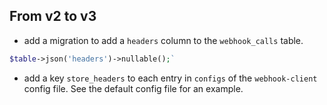 ## From v2 to v3

- add a migration to add a `headers` column to the `webhook_calls` table.
  
```php
$table->json('headers')->nullable();`
```

- add a key `store_headers` to each entry in `configs` of the `webhook-client` config file. See the default config file for an example.
